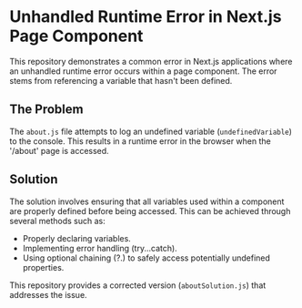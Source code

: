 # Unhandled Runtime Error in Next.js Page Component

This repository demonstrates a common error in Next.js applications where an unhandled runtime error occurs within a page component.  The error stems from referencing a variable that hasn't been defined.

## The Problem

The `about.js` file attempts to log an undefined variable (`undefinedVariable`) to the console. This results in a runtime error in the browser when the '/about' page is accessed.

## Solution

The solution involves ensuring that all variables used within a component are properly defined before being accessed.  This can be achieved through several methods such as:

*   Properly declaring variables.
*   Implementing error handling (try...catch).
*   Using optional chaining (?.) to safely access potentially undefined properties.

This repository provides a corrected version (`aboutSolution.js`) that addresses the issue.